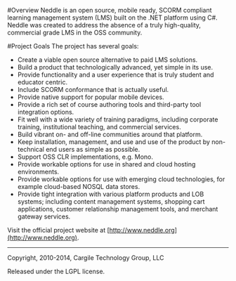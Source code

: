 #Overview
Neddle is an open source, mobile ready, SCORM compliant learning management system (LMS) built on the .NET platform using C#. Neddle was created to address the absence of a truly high-quality, commercial grade LMS in the OSS community. 

#Project Goals
The project has several goals:
* Create a viable open source alternative to paid LMS solutions.
* Build a product that technologically advanced, yet simple in its use.
* Provide functionality and a user experience that is truly student and educator centric.
* Include SCORM conformance that is actually useful.
* Provide native support for popular mobile devices.
* Provide a rich set of course authoring tools and third-party tool integration options.
* Fit well with a wide variety of training paradigms, including corporate training, institutional teaching, and commercial services.
* Build vibrant on- and off-line communities around that platform.
* Keep installation, management, and use and use of the product by non-technical end users as simple as possible.
* Support OSS CLR implementations, e.g. Mono.
* Provide workable options for use in shared and cloud hosting environments.
* Provide workable options for use with emerging cloud technologies, for example cloud-based NOSQL data stores.
* Provide tight integration with various platform products and LOB systems; including content management systems, shopping cart applications, customer relationship management tools, and merchant gateway services.

Visit the official project website at [http://www.neddle.org](http://www.neddle.org).

---
Copyright, 2010-2014, Cargile Technology Group, LLC

Released under the LGPL license.
